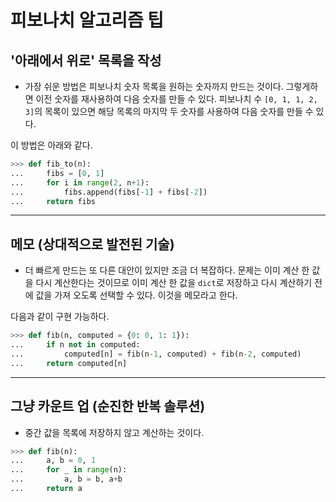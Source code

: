 # 피보나치 알고리즘 팁

## '아래에서 위로' 목록을 작성

- 가장 쉬운 방법은 피보나치 숫자 목록을 원하는 숫자까지 만드는 것이다.
그렇게하면 이전 숫자를 재사용하여 다음 숫자를 만들 수 있다.
피보나치 수 ```[0, 1, 1, 2, 3]```의 목록이 있으면 해당 목록의 마지막 두 숫자를 사용하여 다음 숫자를 만들 수 있다.

이 방법은 아래와 같다.
```python
>>> def fib_to(n):
...     fibs = [0, 1]
...     for i in range(2, n+1):
...         fibs.append(fibs[-1] + fibs[-2])
...     return fibs
```

---
## 메모 (상대적으로 발전된 기술)

- 더 빠르게 만드는 또 다른 대안이 있지만 조금 더 복잡하다.
문제는 이미 계산 한 값을 다시 계산한다는 것이므로 이미 계산 한 값을 ```dict```로 저장하고 다시 계산하기 전에 값을 가져 오도록 선택할 수 있다.
이것을 메모라고 한다. 

다음과 같이 구현 가능하다.
```python
>>> def fib(n, computed = {0: 0, 1: 1}):
...     if n not in computed:
...         computed[n] = fib(n-1, computed) + fib(n-2, computed)
...     return computed[n]
```

--- 
## 그냥 카운트 업 (순진한 반복 솔루션)

- 중간 값을 목록에 저장하지 않고 계산하는 것이다.

```python
>>> def fib(n):
...     a, b = 0, 1
...     for _ in range(n):
...         a, b = b, a+b
...     return a
```
